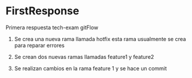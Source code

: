 # FirstResponse
Primera respuesta tech-exam gitFlow 

1. Se crea una nueva rama llamada hotfix esta rama usualmente se crea para reparar errores

2. Se crean dos nuevas ramas llamadas feature1 y feature2

3. Se realizan cambios en la rama feature 1 y se hace un commit
